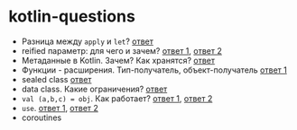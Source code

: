 # kotlin-questions

* Разница между `apply` и `let`? [ответ](https://medium.com/@elye.project/mastering-kotlin-standard-functions-run-with-let-also-and-apply-9cd334b0ef84)
* reified параметр: для чего и зачем? [ответ 1](https://kotlinlang.org/docs/reference/inline-functions.html#reified-type-parameters), [ответ 2](https://stackoverflow.com/questions/45949584/how-does-the-reified-keyword-in-kotlin-work)
* Метаданные в Kotlin. Зачем? Как хранятся? [ответ](https://speakerdeck.com/takhion/exploiting-kotlin-metadata-plus-annotation-processing)
* Функции - расширения. Тип-получатель, объект-получатель [ответ 1](https://stackoverflow.com/questions/45875491/what-is-a-receiver-in-kotlin)
* sealed class [ответ](https://stackoverflow.com/questions/50772328/what-are-sealed-classes-in-kotlin)
* data class. Какие ограничения? [ответ](https://kotlinlang.org/docs/reference/data-classes.html)
* ```val (a,b,c) = obj```. Как работает? [ответ 1](http://kotlinlang.org/docs/reference/multi-declarations.html), [ответ 2](https://www.baeldung.com/kotlin-destructuring-declarations) 
* ```use```. [ответ 1](https://www.tutorialkart.com/kotlin/kotlin-use-function/), [ответ 2](http://kotlinlang.org/api/latest/jvm/stdlib/kotlin.io/use.html)
* coroutines
